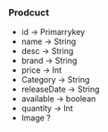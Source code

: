 ### Prodcuct
- id -> Primarrykey
- name -> String
- desc -> String
- brand -> String
- price -> Int
- Category -> String
- releaseDate -> String
- available -> boolean
- quantity -> Int
- Image ?